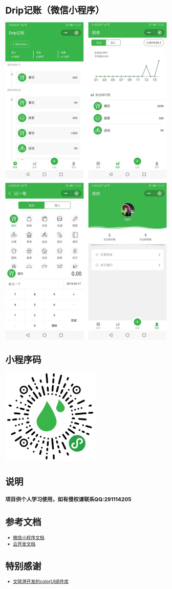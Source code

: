 # Drip记账（微信小程序）

![text](/images/123.jpg "Optional title")

# 小程序码

<img src="/images/code.jpg" width="280px">

# 说明

### 项目供个人学习使用，如有侵权请联系QQ:291114205

# 参考文档

- [微信小程序文档](https://developers.weixin.qq.com/miniprogram/dev)
- [云开发文档](https://developers.weixin.qq.com/miniprogram/dev/wxcloud/basis/getting-started.html)

# 特别感谢
- [文晓港开发的colorUI组件库](https://www.color-ui.com)

